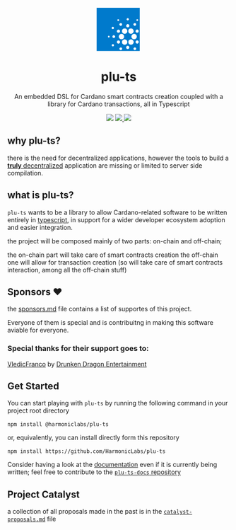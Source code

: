 <p align="center">
  <img width="100px" src="./assets/logo/plu-ts.svg" align="center"/>
  <h1 align="center">plu-ts</h1>
  <p align="center">An embedded DSL for Cardano smart contracts creation coupled with a library for Cardano transactions, all in Typescript</p>

  <p align="center">
    <img src="https://img.shields.io/github/commit-activity/m/harmonicpool/plu-ts?style=for-the-badge" />
    <a href="https://twitter.com/hlabs_tech">
      <img src="https://img.shields.io/twitter/follow/hlabs_tech?style=for-the-badge&logo=twitter" />
    </a>
    <a href="https://twitter.com/MicheleHarmonic">
      <img src="https://img.shields.io/twitter/follow/MicheleHarmonic?style=for-the-badge&logo=twitter" />
    </a>
  </p>
</p>

## why plu-ts?

there is the need for decentralized applications, however the tools to build a [**truly** decentralized](https://en.wikipedia.org/wiki/Decentralization) application are missing or limited to server side compilation.

## what is plu-ts?

```plu-ts``` wants to be a library to allow Cardano-related software to be written entirely in [typescript](https://www.typescriptlang.org/), in support for a wider developer ecosystem adoption and easier integration.

the project will be composed mainly of two parts: on-chain and off-chain;

the on-chain part will take care of smart contracts creation
the off-chain one will allow for transaction creation (so will take care of smart contracts interaction, among all the off-chain stuff)

## Sponsors ❤️

the [sponsors.md](./sponsors.md) file contains a list of supportes of this project.

Everyone of them is special and is contribuitng in making this software aviable for everyone.

### Special thanks for their support goes to:

[VledicFranco](https://github.com/VledicFranco) by [Drunken Dragon Entertainment](https://twitter.com/DrunkenDragnEnt)

## Get Started

You can start playing with `plu-ts` by running the following command in your project root directory
```
npm install @harmoniclabs/plu-ts
```
or, equivalently, you can install directly form this repository
```
npm install https://github.com/HarmonicLabs/plu-ts
```

Consider having a look at the [documentation](https://www.harmoniclabs.tech/plu-ts-docs/index.html) even if it is currently being written; feel free to contribute to the [`plu-ts-docs` repository](https://github.com/HarmonicLabs/plu-ts-docs)

## Project Catalyst

a collection of all proposals made in the past is in the [```catalyst-proposals.md```](./catalyst-proposals.md) file
